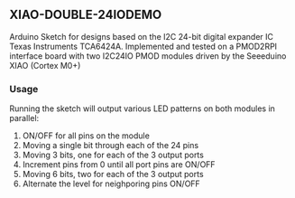 ## XIAO-DOUBLE-24IODEMO

Arduino Sketch for designs based on the I2C 24-bit digital expander IC Texas Instruments TCA6424A.
Implemented and tested on a PMOD2RPI interface board with two I2C24IO PMOD modules driven by the Seeeduino XIAO (Cortex M0+)  

### Usage

Running the sketch will output various LED patterns on both modules in parallel:

1. ON/OFF for all pins on the module
2. Moving a single bit through each of the 24 pins
3. Moving 3 bits, one for each of the 3 output ports
4. Increment pins from 0 until all port pins are ON/OFF
5. Moving 6 bits, two for each of the 3 output ports
6. Alternate the level for neighporing pins ON/OFF